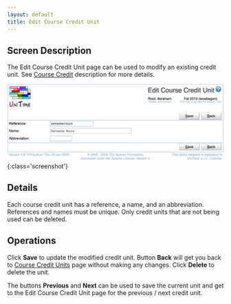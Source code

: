 ```yaml
---
layout: default
title: Edit Course Credit Unit
---
```



## Screen Description


 The Edit Course Credit Unit page can be used to modify an existing credit unit. See [Course Credit](course-credit) description for more details.

![Edit Course Credit Unit](images/edit-course-credit-unit.png){:class='screenshot'}

## Details


 Each course credit unit has a reference, a name, and an abbreviation. References and names must be unique. Only credit units that are not being used can be deleted.

## Operations


 Click **Save** to update the modified credit unit. Button **Back** will get you back to [Course Credit Units](course-credit-units) page without making any changes. Click **Delete** to delete the unit.


 The buttons **Previous** and **Next** can be used to save the current unit and get to the Edit Course Credit Unit page for the previous / next credit unit.



